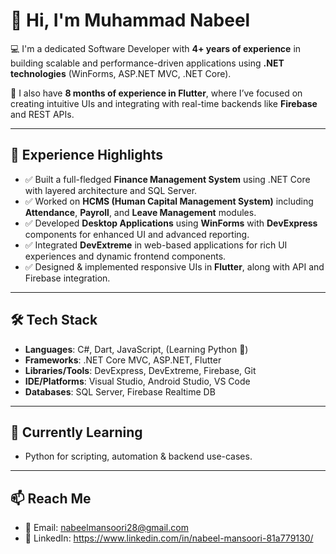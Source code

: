 # 👋 Hi, I'm Muhammad Nabeel

💻 I'm a dedicated Software Developer with **4+ years of experience** in building scalable and performance-driven applications using **.NET technologies** (WinForms, ASP.NET MVC, .NET Core).

📱 I also have **8 months of experience in Flutter**, where I’ve focused on creating intuitive UIs and integrating with real-time backends like **Firebase** and REST APIs.

---

## 💼 Experience Highlights

- ✅ Built a full-fledged **Finance Management System** using .NET Core with layered architecture and SQL Server.
- ✅ Worked on **HCMS (Human Capital Management System)** including **Attendance**, **Payroll**, and **Leave Management** modules.
- ✅ Developed **Desktop Applications** using **WinForms** with **DevExpress** components for enhanced UI and advanced reporting.
- ✅ Integrated **DevExtreme** in web-based applications for rich UI experiences and dynamic frontend components.
- ✅ Designed & implemented responsive UIs in **Flutter**, along with API and Firebase integration.

---

## 🛠️ Tech Stack

- **Languages**: C#, Dart, JavaScript, (Learning Python 🐍)  
- **Frameworks**: .NET Core MVC, ASP.NET, Flutter  
- **Libraries/Tools**: DevExpress, DevExtreme, Firebase, Git  
- **IDE/Platforms**: Visual Studio, Android Studio, VS Code  
- **Databases**: SQL Server, Firebase Realtime DB

---

## 🌱 Currently Learning

- Python for scripting, automation & backend use-cases.

---

## 📫 Reach Me

- 📧 Email: nabeelmansoori28@gmail.com
- 💼 LinkedIn: https://www.linkedin.com/in/nabeel-mansoori-81a779130/
